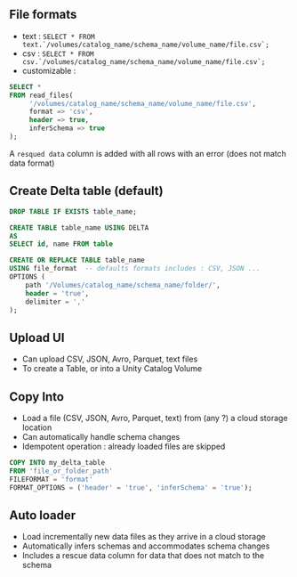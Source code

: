 ## File formats
- text : ```SELECT * FROM text.`/volumes/catalog_name/schema_name/volume_name/file.csv`;```
- csv : ```SELECT * FROM csv.`/volumes/catalog_name/schema_name/volume_name/file.csv`;```
- customizable :
```sql
SELECT *
FROM read_files(
     '/volumes/catalog_name/schema_name/volume_name/file.csv',
     format => 'csv',
     header => true,
     inferSchema => true
);
```

A `resqued data` column is added with all rows with an error (does not match data format)


## Create Delta table (default)
```sql
DROP TABLE IF EXISTS table_name;

CREATE TABLE table_name USING DELTA
AS
SELECT id, name FROM table
```

```sql
CREATE OR REPLACE TABLE table_name
USING file_format  -- defaults formats includes : CSV, JSON ...
OPTIONS (
    path '/Volumes/catalog_name/schema_name/folder/',
    header = 'true',
    delimiter = ','
);
```



## Upload UI
- Can upload CSV, JSON, Avro, Parquet, text files
- To create a Table, or into a Unity Catalog Volume


## Copy Into
- Load a file (CSV, JSON, Avro, Parquet, text) from (any ?) a cloud storage location
- Can automatically handle schema changes
- Idempotent operation : already loaded files are skipped

```sql
COPY INTO my_delta_table
FROM 'file_or_folder_path'
FILEFORMAT = 'format'
FORMAT_OPTIONS = ('header' = 'true', 'inferSchema' = 'true');
```

## Auto loader
- Load incrementally new data files as they arrive in a cloud storage
- Automatically infers schemas and accommodates schema changes
- Includes a rescue data column for data that does not match to the schema















